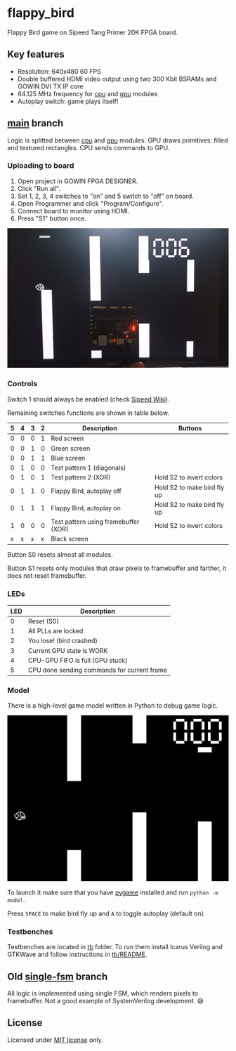 # flappy_bird

Flappy Bird game on Sipeed Tang Primer 20K FPGA board.

## Key features

* Resolution: 640x480 60 FPS
* Double buffered HDMI video output using two 300 Kbit BSRAMs and GOWIN DVI TX IP core
* 64.125 MHz frequency for [cpu](src/cpu.sv) and [gpu](src/gpu.sv) modules
* Autoplay switch: game plays itself!

## [main](https://github.com/trickybestia/flappy_bird/tree/main) branch

Logic is splitted between [cpu](src/cpu.sv) and [gpu](src/gpu.sv) modules. GPU draws primitives: filled and textured rectangles. CPU sends commands to GPU.

### Uploading to board

1. Open project in GOWIN FPGA DESIGNER.
2. Click "Run all".
3. Set 1, 2, 3, 4 switches to "on" and 5 switch to "off" on board.
4. Open Programmer and click "Program/Configure".
5. Connect board to monitor using HDMI.
6. Press "S1" button once.

![](doc/images/hardware.jpg)

### Controls

Switch 1 should always be enabled (check [Sipeed Wiki](https://wiki.sipeed.com/hardware/en/tang/tang-primer-20k/primer-20k.html#Dock-ext-board-not-work)).

Remaining switches functions are shown in table below.

| 5 | 4 | 3 | 2 | Description  | Buttons |
|---|---|---|---|--------------|---------|
| 0 | 0 | 0 | 1 | Red screen   | |
| 0 | 0 | 1 | 0 | Green screen | |
| 0 | 0 | 1 | 1 | Blue screen  | |
| 0 | 1 | 0 | 0 | Test pattern 1 (diagonals) | |
| 0 | 1 | 0 | 1 | Test pattern 2 (XOR) | Hold S2 to invert colors | 
| 0 | 1 | 1 | 0 | Flappy Bird, autoplay off | Hold S2 to make bird fly up |
| 0 | 1 | 1 | 1 | Flappy Bird, autoplay on | Hold S2 to make bird fly up |
| 1 | 0 | 0 | 0 | Test pattern using framebuffer (XOR) | Hold S2 to invert colors |
| x | x | x | x | Black screen | |

Button S0 resets almost all modules.

Button S1 resets only modules that draw pixels to framebuffer and farther, it does not reset framebuffer.

### LEDs

| LED | Description |
|-----|-------------|
|  0  | Reset (S0)  |
|  1  | All PLLs are locked |
|  2  | You lose! (bird crashed) |
|  3  | Current GPU state is WORK |
|  4  | CPU-GPU FIFO is full (GPU stuck) |
|  5  | CPU done sending commands for current frame |

### Model

There is a high-level game model written in Python to debug game logic.

![](doc/images/model.gif)

To launch it make sure that you have [pygame](https://pypi.org/project/pygame/) installed and run `python -m model`.

Press `SPACE` to make bird fly up and `A` to toggle autoplay (default on).

### Testbenches

Testbenches are located in [tb](tb) folder. To run them install Icarus Verilog and GTKWave and follow instructions in [tb/README](tb/README.md).

## Old [single-fsm](https://github.com/trickybestia/flappy_bird/tree/single-fsm) branch

All logic is implemented using single FSM, which renders pixels to framebuffer. Not a good example of SystemVerilog development. 😅

## License

Licensed under [MIT license](LICENSE) only.

